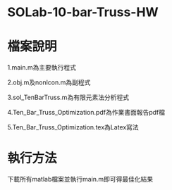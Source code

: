 # SOLab-10-bar-Truss-HW
# 檔案說明
1.main.m為主要執行程式

2.obj.m及nonlcon.m為副程式

3.sol_TenBarTruss.m為有限元素法分析程式

4.Ten_Bar_Truss_Optimization.pdf為作業書面報告pdf檔

5.Ten_Bar_Truss_Optimization.tex為Latex寫法

# 執行方法
下載所有matlab檔案並執行main.m即可得最佳化結果
